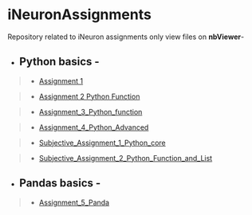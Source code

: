 # iNeuronAssignments
Repository related to iNeuron assignments only
view files on **nbViewer**- 
* ## Python basics  - 
>* [Assignment 1](https://nbviewer.jupyter.org/github/c17hawke/iNeuronAssignments/blob/master/Python%20basics/Assignment_1DONE.ipynb)

>* [Assignment 2 Python Function](https://nbviewer.jupyter.org/github/c17hawke/iNeuronAssignments/blob/master/Python%20basics/Assignment_2_Python_FunctionDONE.ipynb)

>* [Assignment_3_Python_function](https://nbviewer.jupyter.org/github/c17hawke/iNeuronAssignments/blob/master/Python%20basics/Assignment_3_Python_functionDONE.ipynb)

>* [Assignment_4_Python_Advanced](https://nbviewer.jupyter.org/github/c17hawke/iNeuronAssignments/blob/master/Python%20basics/Assignment_4_Python_AdvancedDONE.ipynb)

>* [Subjective_Assignment_1_Python_core](https://nbviewer.jupyter.org/github/c17hawke/iNeuronAssignments/blob/master/Python%20basics/Subjective_Assignment_1_Python_coreDONE.ipynb)

>* [Subjective_Assignment_2_Python_Function_and_List](https://nbviewer.jupyter.org/github/c17hawke/iNeuronAssignments/blob/master/Python%20basics/Subjective_Assignment_2_Python_Function_and_ListDONE.ipynb)


* ## Pandas basics  - 
>* [Assignment_5_Panda](https://nbviewer.jupyter.org/github/c17hawke/iNeuronAssignments/blob/master/Pandas_basics/Assignment_5_PandasDONE.ipynb)
